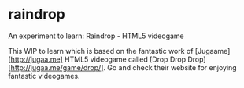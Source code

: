 raindrop
========

An experiment to learn: Raindrop - HTML5 videogame

This WIP to learn which is based on the fantastic work of [Jugaame][http://jugaa.me] HTML5 videogame called [Drop Drop Drop][http://jugaa.me/game/drop/]. Go and check their website for enjoying fantastic videogames. 

